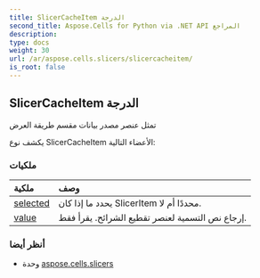```yaml
---
title: SlicerCacheItem الدرجة
second_title: Aspose.Cells for Python via .NET API المراجع
description:
type: docs
weight: 30
url: /ar/aspose.cells.slicers/slicercacheitem/
is_root: false
---
```

##  SlicerCacheItem الدرجة
تمثل عنصر مصدر بيانات مقسم طريقة العرض



يكشف نوع SlicerCacheItem الأعضاء التالية:

###  ملكيات
| ملكية| وصف|
| :- | :- |
| [selected](/cells/python-net/ar/aspose.cells.slicers/slicercacheitem/selected) | يحدد ما إذا كان SlicerItem محددًا أم لا.|
| [value](/cells/python-net/ar/aspose.cells.slicers/slicercacheitem/value) | إرجاع نص التسمية لعنصر تقطيع الشرائح. يقرأ فقط.|



###  أنظر أيضا
* وحدة [aspose.cells.slicers](..)
